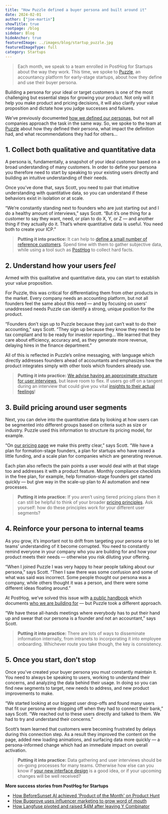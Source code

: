 ```yaml
---
title: "How Puzzle defined a buyer persona and built around it"
date: 2024-02-01
author: ["joe-martin"]
showTitle: true
rootpage: /blog
sidebar: Blog
hideAnchor: true
featuredImage: ../images/blog/startup_puzzle.jpg
featuredImageType: full
category: Startups
---
```


> Each month, we speak to a team enrolled in PostHog for Startups about the way they work. This time, we spoke to [Puzzle](https://puzzle.io/), an accountancy platform for early-stage startups, about how they define and use their buyer persona. 

Building a persona for your ideal or target customers is one of the most challenging but essential steps for growing your product. Not only will it help you make product and pricing decisions, it will also clarify your value proposition and dictate how you judge successes and failures.

We’ve previously documented [how we defined our personas](/founders/creating-ideal-customer-profile), but not all companies approach the task in the same way. So, we spoke to the team at [Puzzle](https://puzzle.io/) about how they defined their persona, what impact the definition had, and what recommendations they had for others...

## 1. Collect both qualitative and quantitative data

A persona is, fundamentally, a snapshot of your ideal customer based on a broad understanding of many customers. In order to define your persona you therefore need to start by speaking to your existing users directly and building an intuitive understanding of their needs.

Once you’ve done that, says Scott, you need to pair that intuitive understanding with quantitative data, so you can understand if these behaviors exist in isolation or at scale. 

“We’re constantly standing next to founders who are just starting out and I do a healthy amount of interviews,” says Scott. “But it’s one thing for a customer to say they want, need, or plan to do X, Y, or Z — and another thing if they actually do it. That’s where quantitative data is useful. You need both to create your ICP.”

> **Putting it into practice:** It can help to [define a small number of reference customers](/founders/creating-ideal-customer-profile#5-reference-customers). Spend time with them to gather subjective data, while using a tool such as [PostHog](/startups) to collect hard facts.

## 2. Understand how your users _feel_

Armed with this qualitative and quantitative data, you can start to establish your value proposition.

For Puzzle, this was critical for differentiating them from other products in the market. Every company needs an accounting platform, but not all founders feel the same about this need — and by focusing on users’ unaddressed needs Puzzle can identify a strong, unique position for the product.

“Founders don’t sign up to Puzzle because they just can’t wait to do their accounting,” says Scott. “They sign up because they know they need to be tax compliant and to be ready for investor reporting... We learned that they care about efficiency, accuracy and, as they generate more revenue, delaying hires in the finance department.”

All of this is reflected in Puzzle’s online messaging, with language which directly addresses founders ahead of accountants and emphasizes how the product integrates simply with other tools which founders already use. 

> **Putting it into practice:** [We advise having an approximate structure for user interviews](/blog/how-to-work-out-what-users-need), but leave room to flex. If users go off on a tangent during an interview that could give you vital [insights to their actual feelings](/handbook/product/user-feedback)!

## 3. Build pricing around user segments

Next, you can delve into the quantitative data by looking at how users can be segmented into different groups based on criteria such as size or industry. Puzzle used this information to structure its pricing model, for example. 

“On [our pricing page](https://puzzle.io/pricing) we make this pretty clear,” says Scott. “We have a plan for formation-stage founders, a plan for startups who have raised a little funding, and a scale plan for companies which are generating revenue.

Each plan also reflects the pain points a user would deal with at that stage too and addresses it with a product feature. Monthly compliance checklists in the free plan, for example, help formation-stage founders get started quickly — but give way in the scale-up plan to AI automation and new processes.

> **Putting it into practice:** If you aren’t using tiered pricing plans then it can still be helpful to think of your broader [pricing principles](/handbook/engineering/feature-pricing). Ask yourself: how do these principles work for your different user segments? 

## 4. Reinforce your persona to internal teams

As you grow, it’s important not to drift from targeting your persona or to let teams’ understanding of it become corrupted. You need to constantly remind everyone in your company who you are building for and how your product meets their needs — otherwise you risk diluting your offering. 

“When I joined Puzzle I was very happy to hear people talking about our persona,” says Scott. “Then I saw there was some confusion and some of what was said was incorrect. Some people thought our persona was a company, while others thought it was a person, and there were some different ideas floating around.”

At PostHog, we’ve solved this issue with [a public handbook](/handbook) which documents [who we are building for](/handbook/who-we-are-building-for) — but Puzzle took a different approach.  

“We have these all-hands meetings where everybody has to put their hand up and swear that our persona is a founder and not an accountant,” says Scott. 

> **Putting it into practice:** There are lots of ways to disseminate information internally, from intranets to incorporating it into employee onboarding. Whichever route you take though, the key is consistency. 

## 5. Once you start, don’t stop

Once you’ve created your buyer persona you must constantly maintain it. You need to always be speaking to users, working to understand their concerns, and analyzing the data behind their usage. In doing so you can find new segments to target, new needs to address, and new product improvements to make.

“We started looking at our biggest user drop-offs and found many users that fit our persona were dropping off when they had to connect their bank,” says Scott. “We reached out to these users directly and talked to them. We had to try and understand their concerns.”

Scott’s team learned that customers were becoming frustrated by delays during this connection step. As a result they improved the content on the page, added new loading animations, and surfacing data more quickly — a persona-informed change which had an immediate impact on overall activation. 

> **Putting it into practice:** Data gathering and user interviews should be on-going processes for many teams. Otherwise how else can you know if [your new interface design](/blog/introducing-notebooks) is a good idea, or if your upcoming changes will be well received?

**More success stories from PostHog for Startups**

- [How BeforeSunset AI achieved 'Product of the Month' on Product Hunt](/spotlight/startup-before-sunset-ai)
- [How Bugprove uses influencer marketing to grow word of mouth](/spotlight/startup-bugprove)
- [How Langfuse pivoted and raised $4M after leaving Y Combinator](/spotlight/startup-langfuse)

